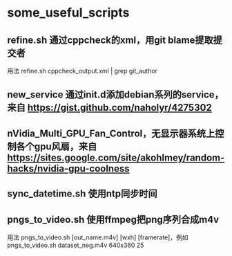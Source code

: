 # some_useful_scripts

## refine.sh 通过cppcheck的xml，用git blame提取提交者
用法 refine.sh cppcheck_output.xml | grep git_author

## new_service 通过init.d添加debian系列的service，来自 https://gist.github.com/naholyr/4275302

## nVidia_Multi_GPU_Fan_Control，无显示器系统上控制各个gpu风扇，来自 https://sites.google.com/site/akohlmey/random-hacks/nvidia-gpu-coolness

## sync_datetime.sh 使用ntp同步时间

## pngs_to_video.sh 使用ffmpeg把png序列合成m4v
用法 pngs_to_video.sh [out_name.m4v] [wxh] [framerate]，例如pngs_to_video.sh dataset_neg.m4v 640x360 25
